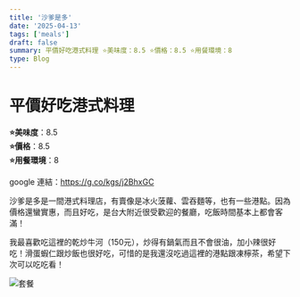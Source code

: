 ```yaml
---
title: '沙爹是多'
date: '2025-04-13'
tags: ['meals']
draft: false
summary: 平價好吃港式料理 ⭐️美味度：8.5 ⭐️價格：8.5 ⭐️用餐環境：8
type: Blog
---
```


# 平價好吃港式料理

**⭐️美味度**：8.5  
**⭐️價格**：8.5  
**⭐️用餐環境**：8

google 連結：https://g.co/kgs/j2BhxGC

沙爹是多是一間港式料理店，有賣像是冰火菠蘿、雲吞麵等，也有一些港點。因為價格還蠻實惠，而且好吃，是台大附近很受歡迎的餐廳，吃飯時間基本上都會客滿！

我最喜歡吃這裡的乾炒牛河（150元），炒得有鍋氣而且不會很油，加小辣很好吃！滑蛋蝦仁跟炒飯也很好吃，可惜的是我還沒吃過這裡的港點跟凍檸茶，希望下次可以吃吃看！

![套餐](/static/images/meal11.png)

